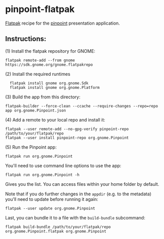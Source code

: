 # pinpoint-flatpak
[Flatpak](https://www.flatpak.org) recipe for the [pinpoint](https://wiki.gnome.org/Apps/Pinpoint) presentation application.

Instructions:
-------------

(1) Install the flatpak repository for GNOME:
```
flatpak remote-add --from gnome https://sdk.gnome.org/gnome.flatpakrepo

```
(2) Install the required runtimes
```
  flatpak install gnome org.gnome.Sdk
  flatpak install gnome org.gnome.Platform
```
(3) Build the app from this directory:
```
flatpak-builder --force-clean --ccache --require-changes --repo=repo app org.gnome.Pinpoint.json
```
(4) Add a remote to your local repo and install it:
```
flatpak --user remote-add --no-gpg-verify pinpoint-repo /path/to/your/flatpak/repo
flatpak --user install pinpoint-repo org.gnome.Pinpoint
```
(5) Run the Pinpoint app:
```
flatpak run org.gnome.Pinpoint
```
You'll need to use command line options to use the app: 
```
flatpak run org.gnome.Pinpoint -h
```
Gives you the list. You can access files within your home folder by default.

Note that if you do further changes in the `appdir` (e.g. to the metadata) you'll need to update before running it again:
```
flatpak --user update org.gnome.Pinpoint
```

Last, you can bundle it to a file with the `build-bundle` subcommand:
```
flatpak build-bundle /path/to/your/flatpak/repo org.gnome.Pinpoint.flatpak org.gnome.Pinpoint
```
